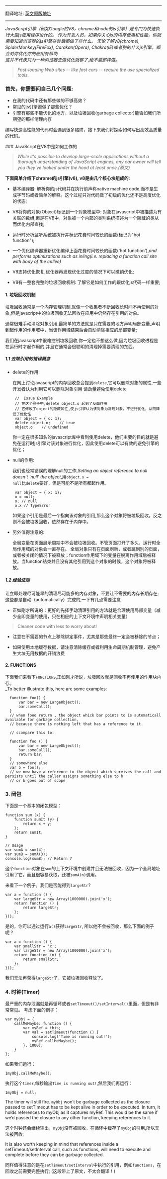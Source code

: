 ---
翻译地址: [英文原版地址](http://coding.smashingmagazine.com/2012/11/05/writing-fast-memory-efficient-javascript/)

----
<div class="hero-unit">

<em>JavaScript引擎（例如Google的V8，chrome和node的js引擎）是专门为快速执行大型js应用程序设计的。
作为开发人员，如果你关心js的内存使用和性能，你就需要知道浏览器的js引擎在背后都做了些什么。
无论了解V8(chrome), SpiderMonkey(FireFox), Carakan(Opera), Chakra(IE)或者别的什么js引擎，都会对你优化你的应用有帮助.
<br />
<span class="label label-warning">
这并不代表只为一种浏览器去做优化就够了,绝不要那样做。
</span>
</em>
</div>

> _Fast-loading Web sites -- like fast cars -- require the use speciolized tools._

### __首先，你需要问自己几个问题:__

 * 在我的代码中还有那些做的不够高效？
 * 常见的js引擎逗做了那些优化？
 * 引擎有那些不能优化的地方，以及垃圾回收(garbage collector)能否如我们所期望的那样清理内存

编写快速高性能的代码时会遇到很多陷阱，接下来我们将探索如何写出高效高质量的代码。

<div class="hr"></div>
### JavaScript在V8中是如何工作的

> _While it's possible to develop large-scale applications without a thorough understanding of JavaScript engines, any car owner will tell you they've looked under the hood at least once.(原文)_


  __下面简单介绍下chrome的js引擎(v8), v8是由几个核心块组成的:__

  * 基本编译器: 解析你的js代码并在执行前声称native machine code,而不是生成字节码或者简单的解释。这个过程只对代码做了初级的优化还不是高度优化的状态;

  * V8将你的对象(Object)标记到一个对象模型中: 对象在javascript中被描述为有关联的数组,但是在V8中，对象被一个内部的类别系统描述为一个隐藏的类从而优化内部查找;

  * 运行时分析监听系统被执行并标记花费时间较长的函数(标记为"hot function");

  * 一个优化编译器重新优化编译上面花费时间较长的函数('hot function'),_and performs optimizations such as inling(i.e. replacing a function call site with body of the callee)_

  * V8支持优化恢复,优化器再发现优化过度的情况下可以撤销优化;   

  * V8有一整套完整的垃圾回收机制: 了解它是如何工作的跟优化js代码一样重要;

#### 1. 垃圾回收机制

垃圾回收通常是一个内存管理机制,就像一个收集者不断回收长时间不再使用的对象,但是javacript中的垃圾回收无法回收在应用中仍然存在引用的对象。
 
通常很难手动清除对象引用,最简单的方法就是只在需要的地方声明局部变量,声明到起作用的作用域中，当该作用域结束后会自动清除相应的局部变量;

我们在javascript中很难控制垃圾回收,你一定也不想这么做,因为垃圾回收进程是在运行时才起作用的,并且它通常会很聪明的清理掉需要清理的东西。

##### 1.1 去除引用的错误概念

 - delete的作用:
	
	在网上讨论javascript的内存回收总会提到<code>delete</code>,它可以删除对象的属性,一些开发者认为利用它可以删除对象引用
		<span class="label label-warning">请劲量避免使用delete</span>

      	//  Issue Example
      	// 在这个例子中,delete object.o 起到了反面作用
      	// 它修改了object的隐藏属性,使js引擎认为该对象为常规对象，不进行优化，从而降低了优化性
      	var object = { o: 1};
      	delete object.o;    // true
      	object.o    // undefined

	你一定在很多知名的javascript库中看到使用delete，他们主要的目的就是避免在运行时js引擎对该对象进行优化，因此使用delete可以有效的避免引擎的优化；

 - null的作用:
 
	我们也经常错误的理解null的工作,_Setting an object reference to null doesn't 'null' the object_,用<code>object.x = null</code>比<code>delete</code>要好，但是可能不是所有都起作用。
		
      	var object = { x: 1};
      	o = null;
      	o; // null
      	o.x // TypeError

	如果这个引用是最后一个指向该对象的引用,那么这个对象将被垃圾回收。反之则不会被垃圾回收，依然存在于内存中。

 - 另外值得注意的:
 
 	全局变量在页面展示周期中不会被垃圾回收。不管页面打开了多久，运行时全局作用域的对象会一直存在。
	全局对象只有在页面刷新，或者跳到别的页面，或者被关闭的情况下被释放；function作用域下的变量在脱离作用域后被释放。当function结束并且没有其他引用到这个对象的时候，这个对象将被释放。

##### 1.2 经验法则

 让立即处理尽可能早的清理尽可能多的内存对象，不要让不需要的内存长期存在;这些都是自动（automatically）完成的,一下有几点需要注意

 - 正如刚才所说的：更好的先择手动清理引用的方法就是合理使用局部变量（减少全即变量的使用，只在相应的上下文环境中声明相关变量）

  > Cleaner code with less to worry about!

 - 注意在不需要的节点上移除绑定事件，尤其是那些最终一定会被移除的节点；

 - 如果使用本地缓存数据，请注意清除缓存或者利用生命周期机制管理，避免产生大块无用数据的开销浪费

#### 2. FUNCTIONS

 下面我们来看下`FUNCTIONS`,正如刚才所说，垃圾回收就是回收不再使用的作用块内存。  
 _To better illustrate this, here are some examples:

      function foo() {
          var bar = new LargeObject();
          bar.someCall();
      }
      // when fooo return , the object whick bar points to is automaticall available for garbage collection,
      // because there is nothing left that has a reference to it.

      // ccompare this to:

      function foo () {
          var bar = new LargeObject();
          bar.someCall();
          return bar;
      }
      // somewhere else
      var b = foo();
      // we now have a reference to the object which survives the call and persists until the caller assigns something else to b
      // or b goes out of scope

### 3. 闭包

下面是一个基本的闭包模型：

	function sum (x) {
		function sumIt (y) {
			return x + y;
		};
		return sumIt;
	}
	
	// Usage
	var sumA = sum(4);
	var sumB = sumA(3);
	console.log(sumB); // Return 7
	
这个`function`对象在`sum`的上下文环境中创建并且无法被回收，因为一个全局地址引用了它，而且很容易获取，还被`sumA(n)`调用。

来看下一个例子。我们是否能得到`largeStr`?

	var a = function () {
		var largeStr = new Array(1000000).join('x');
		return function () {
			return largeStr;
		};
	}();

是的，你可以通过运行`a()`获得`largeStr`, 所以他不会被回收，那么下面的例子呢？

	var a = function () {
		var smallStr = 'x';
		var largeStr = new Array(1000000).join('x');
		return function (n) {
			return smallStr;
		};
	}();

我们无法再获得`largeStr`了，它被垃圾回收释放了。

### 4. 时钟(Timer)

最严重的内存泄漏就是再循环或者`setTimeout()/setInterval()`里面，但是有非常常见。
考虑下面的例子：

	var myObj = {
    	callMeMaybe: function () {
        	var myRef = this;
        	var val = setTimeout(function () {
            	console.log('Time is running out!');
            	myRef.callMeMaybe();
        	}, 1000);
    	}
	};

如果我们运行：

	1myObj.callMeMaybe();

执行这个`timer`,每秒输出`Time is running out!`,然后我们再运行：

	1myObj = null;

The timer will still fire. `myObj` won’t be garbage collected as the closure passed to setTimeout has to be kept alive in order to be executed. In turn, it holds references to myObj as it captures myRef. This would be the same if we’d passed the closure to any other function, keeping references to it.

这个时钟还会继续输出，`myObj`没有被回收，在循环中缓存了`myObj`的引用,所以无法被回收;

It is also worth keeping in mind that references inside a setTimeout/setInterval call, such as functions, will need to execute and complete before they can be garbage collected.

同样值得注意的是在`setTimeout/setInterval`中执行的引用，例如`functions`，在回收之前需要完整执行;
(这段带上了原文，不太会翻译！)
